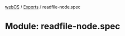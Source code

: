 [webOS](../README.md) / [Exports](../modules.md) / readfile-node.spec

# Module: readfile-node.spec
